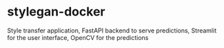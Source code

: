 # stylegan-docker
Style transfer application, FastAPI backend to serve predictions, Streamlit for the user interface, OpenCV for the predictions
